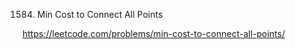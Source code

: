 1584. Min Cost to Connect All Points

https://leetcode.com/problems/min-cost-to-connect-all-points/
